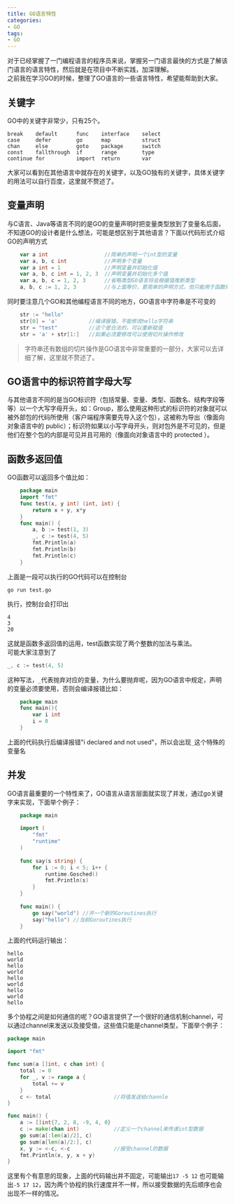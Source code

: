 ```yaml
---
title: GO语言特性
categories:
- GO
tags:
- GO
--- 
```


对于已经掌握了一门编程语言的程序员来说，掌握另一门语言最快的方式是了解该门语言的语言特性，然后就是在项目中不断实践，加深理解。  
之前我在学习GO的时候，整理了GO语言的一些语言特性，希望能帮助到大家。
<!-- more -->  
## 关键字
GO中的关键字非常少，只有25个。

	break    default      func    interface    select
	case     defer        go      map          struct
	chan     else         goto    package      switch
	const    fallthrough  if      range        type
	continue for          import  return       var  
	
大家可以看到在其他语言中就存在的关键字，以及GO独有的关键字，具体关键字的用法可以自行百度，这里就不赘述了。

## 变量声明
与C语言、Java等语言不同的是GO的变量声明时把变量类型放到了变量名后面，不知道GO的设计者是什么想法，可能是想区别于其他语言？下面以代码形式介绍GO的声明方式
```GO
    var a int                  //简单的声明一个int型的变量
    var a, b, c int            //声明多个变量
    var a int = 1              //声明变量并初始化值
    var a, b, c int = 1, 2, 3  //声明变量并初始化多个值
    var a, b, c = 1, 2, 3      //省略类型GO语言将会根据值推断类型
    a, b, c := 1, 2, 3         //与上面等价，更简单的声明方式，但只能用于函数体内
```
同时要注意几个GO和其他编程语言不同的地方，GO语言中字符串是不可变的
```GO
    str := "hello"
    str[0] = 'a'          //编译报错，不能修改hello字符串
    str = "test"          //这个是合法的，可以重新赋值
    str = 'a' + str[1:]   //如果必须要修改可以使用切片操作修改
```
> 字符串还有数组的切片操作是GO语言中非常重要的一部分，大家可以去详细了解，这里就不赘述了。

## GO语言中的标识符首字母大写
与其他语言不同的是当GO标识符（包括常量、变量、类型、函数名、结构字段等等）以一个大写字母开头，如：Group，那么使用这种形式的标识符的对象就可以被外部包的代码所使用（客户端程序需要先导入这个包），这被称为导出（像面向对象语言中的 public）；标识符如果以小写字母开头，则对包外是不可见的，但是他们在整个包的内部是可见并且可用的（像面向对象语言中的 protected ）。

## 函数多返回值
GO函数可以返回多个值比如：
```GO
    package main  
    import "fmt"
    func test(x, y int) (int, int) {
    	return x + y, x*y
    }  
    func main() {
    	a, b := test(1, 3)
    	_, c := test(4, 5)
    	fmt.Println(a)
    	fmt.Println(b)
    	fmt.Println(c)
    }
```
上面是一段可以执行的GO代码可以在控制台
```
go run test.go
```
执行，控制台会打印出
```
4
3
20
```
这就是函数多返回值的运用，test函数实现了两个整数的加法与乘法。  
可能大家注意到了
```GO
_, c := test(4, 5)
```
这种写法，`_`代表抛弃对应的变量，为什么要抛弃呢，因为GO语言中规定，声明的变量必须要使用，否则会编译报错比如：
```GO
    package main  
    func main(){
        var i int
        i = 0
    }
```
上面的代码执行后编译报错"i declared and not used"，所以会出现`_`这个特殊的变量名
## 并发
GO语言最重要的一个特性来了，GO语言从语言层面就实现了并发，通过go关键字来实现，下面举个例子：
```GO
    package main
    
    import (
    	"fmt"
    	"runtime"
    )
    
    func say(s string) {
    	for i := 0; i < 5; i++ {
    		runtime.Gosched()
    		fmt.Println(s)
    	}
    }
    
    func main() {
    	go say("world") //开一个新的Goroutines执行
    	say("hello") //当前Goroutines执行
    }
```
上面的代码运行输出：
```
hello
world
hello
world
hello
world
hello
world
hello
```
多个协程之间是如何通信的呢？GO语言提供了一个很好的通信机制channel，可以通过channel来发送以及接受值，这些值只能是channel类型，下面举个例子：
```GO
package main

import "fmt"

func sum(a []int, c chan int) {
	total := 0
	for _, v := range a {
		total += v
	}
	c <- total                    //将值发送给channle
}

func main() {
	a := []int{7, 2, 8, -9, 4, 0}
	c := make(chan int)           //定义一个channel来传递int型数据
	go sum(a[:len(a)/2], c)
	go sum(a[len(a)/2:], c)
	x, y := <-c, <-c              //接受channel的数据   
	fmt.Println(x, y, x + y)
}
```
这里有个有意思的现象，上面的代码输出并不固定，可能输出`17 -5 12` 也可能输出`-5 17 12`，因为两个协程的执行速度并不一样，所以接受数据的先后顺序也会出现不一样的情况。

